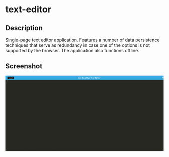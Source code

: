# text-editor

## Description

Single-page text editor application. Features a number of data persistence techniques that serve as redundancy in case one of the options is not supported by the browser. The application also functions offline.

## Screenshot

![Screenshot of text editor.](./screenshots/screenshot.png)